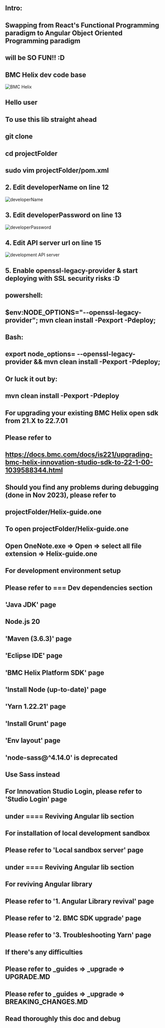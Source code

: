 ## Intro:
## Swapping from React's Functional Programming paradigm to Angular Object Oriented Programming paradigm
## will be SO FUN!! :D

## BMC Helix dev code base
![BMC Helix](https://i.ytimg.com/vi/rjjiLZgRU5Q/maxresdefault.jpg)

## Hello user
## To use this lib straight ahead
## git clone <thisRepo>
## cd projectFolder
## sudo vim projectFolder/pom.xml
## 2. Edit developerName on line 12
![developerName](https://scontent.fhkg4-1.fna.fbcdn.net/v/t39.30808-6/416090034_10160848900003604_9200986974798904940_n.jpg?_nc_cat=108&ccb=1-7&_nc_sid=3635dc&_nc_ohc=09xvgL28pskAX_v26ag&_nc_ht=scontent.fhkg4-1.fna&oh=00_AfAaW46sos6PU91BWZXdi5CuvGe9U2PpU5sBXrS-4Cr-5A&oe=6597E68C)
## 3. Edit developerPassword on line 13
![developerPassword](https://scontent.fhkg4-1.fna.fbcdn.net/v/t39.30808-6/416082004_10160848900333604_6567304524044656725_n.jpg?_nc_cat=110&ccb=1-7&_nc_sid=3635dc&_nc_ohc=odry1V2n3kcAX8UBA_F&_nc_ht=scontent.fhkg4-1.fna&oh=00_AfA4pPrvY3_cy7XvelUZUpBOQNeBSNeG-o_yPy6XqyEIcw&oe=65983F44)
## 4. Edit API server url on line 15
![development API server](https://scontent.fhkg4-2.fna.fbcdn.net/v/t39.30808-6/416095627_10160848901033604_8327992667750738361_n.jpg?_nc_cat=104&ccb=1-7&_nc_sid=3635dc&_nc_ohc=bzqq8ONajswAX-3jLni&_nc_ht=scontent.fhkg4-2.fna&oh=00_AfBYb0cbe_kRZa19CY8k2ejsO8pRTzBze7jfXzI5t3TjFQ&oe=65967446)
## 5. Enable openssl-legacy-provider & start deploying with SSL security risks :D
## powershell: 
## $env:NODE_OPTIONS="--openssl-legacy-provider"; mvn clean install -Pexport -Pdeploy;
## Bash: 
## export node_options= --openssl-legacy-provider && mvn clean install -Pexport -Pdeploy;

## Or luck it out by:
## mvn clean install -Pexport -Pdeploy

## For upgrading your existing BMC Helix open sdk from 21.X to 22.7.01 
## Please refer to 
## https://docs.bmc.com/docs/is221/upgrading-bmc-helix-innovation-studio-sdk-to-22-1-00-1039588344.html
## Should you find any problems during debugging (done in Nov 2023), please refer to 
## projectFolder/Helix-guide.one
## To open projectFolder/Helix-guide.one
## Open OneNote.exe => Open => select all file extension => Helix-guide.one

## For development environment setup
## Please refer to === Dev dependencies section
## 'Java JDK' page
## Node.js 20
## 'Maven (3.6.3)' page
## 'Eclipse IDE' page
## 'BMC Helix Platform SDK' page
## 'Install Node (up-to-date)' page
## 'Yarn 1.22.21' page
## 'Install Grunt' page
## 'Env layout' page
## 'node-sass@^4.14.0' is deprecated
## Use Sass instead

## For Innovation Studio Login, please refer to 'Studio Login' page 
## under ==== Reviving Angular lib section

## For installation of local development sandbox
## Please refer to 'Local sandbox server' page 
## under ==== Reviving Angular lib section

## For reviving Angular library
## Please refer to '1. Angular Library revival' page
## Please refer to '2. BMC SDK upgrade' page
## Please refer to '3. Troubleshooting Yarn' page

## If there's any difficulties
## Please refer to _guides => _upgrade => UPGRADE.MD
## Please refer to _guides => _upgrade => BREAKING_CHANGES.MD
## Read thoroughly this doc and debug
